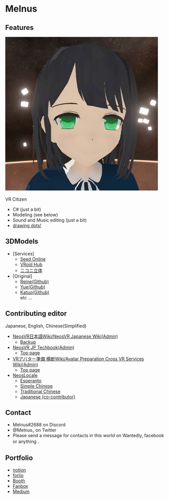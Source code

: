 # Melnus  
<!-- ![Visitor Count](https://profile-counter.glitch.me/Melnus/count.svg)  
[キリ番](https://github.com/Melnus/Melnus/issues/1)  
-->
  
  
  
## Features
<img src="https://github.com/Melnus/Melnus/blob/master/image/20200628220054_1.jpg" alt="CC" title="ME">  

VR Citizen　

- C# (just a bit)
- Modeling (see below)
- Sound and Music editing (just a bit)
- [drawing dots!](https://skeb.jp/@Melnus_)

## 3DModels

- [Services]
  - [Seed Online](https://seed.online/users/100088)  
  - [VRoid Hub](https://hub.vroid.com/users/23070523)  
  - [ニコニ立体](http://3d.nicovideo.jp/u/melnus)  
- [Original]
  - [Reine(Github)](https://github.com/Melnus/Reine-VRM-Model)  
  - [Yue(Github)](https://github.com/Melnus/Yue-VRM-Model-)  
  - [Katuo(Github)](https://github.com/Melnus/Katuo)  
  etc ...

## Contributing editor
Japanese, English, Chinese(Simplified)

- [NeosVR日本語Wiki/NeosVR Japanese Wiki(Admin)](https://neosvrjp.memo.wiki/)
  - [Backup](https://github.com/Melnus/NeosVR-JPN_Wiki/wiki)  
- [NeosVR JP Techbook(Admin)](https://github.com/Melnus/NeosVRJP-Techbook)
  - [Top page](https://melnus.github.io/NeosVRJP-Techbook/)
- [VRアバター準備 横断Wiki/Avatar Preparation Cross VR Services Wiki(Admin)](https://github.com/Melnus/Preparate-Avatar-Cross-VRS-WIKI)
  - [Top page](https://preparate-avatar-introduction.memo.wiki/)  
- [NeosLocale](https://github.com/Frooxius/NeosLocale)
  - [Esperanto](https://github.com/Frooxius/NeosLocale/blob/master/eo.json)
  - [Simple Chinese](https://github.com/Frooxius/NeosLocale/blob/master/zh-cn.json)
  - [Traditional Chinese](https://github.com/Frooxius/NeosLocale/blob/master/zh-tw.json)
  - [Japanese (co-contributor)](https://github.com/Frooxius/NeosLocale/blob/master/ja.json)
  
## Contact

- Melnus#2688 on Discord
- @Melnus_ on Twitter
- Please send a message for contacts in this world on Wantedly, facebook or anything .　

## Portfolio

- [notion](https://www.notion.so/melnus/c72174f997ca496c88f372a45abded89)
- [foriio](https://www.foriio.com/xr-melnus/)
- [Booth](https://melnus.booth.pm/)
- [Fanbox](https://melnus.fanbox.cc/)
- [Medium](https://medium.com/@Melnus)

